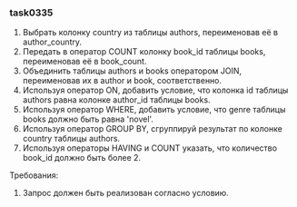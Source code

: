 
### task0335

1. Выбрать колонку country из таблицы authors, переименовав её в author_country.
2. Передать в оператор COUNT колонку book_id таблицы books, переименовав её в book_count.
2. Объединить таблицы authors и books оператором JOIN, переименовав их в author и book, соответственно.
3. Используя оператор ON, добавить условие, что колонка id таблицы authors равнa колонке author_id таблицы books.
4. Используя оператор WHERE, добавить условие, что genre таблицы books должно быть равна &#39;novel&#39;.
5. Используя оператор GROUP BY, сгруппируй результат по колонке country таблицы authors.
6. Используя операторы HAVING и COUNT указать, что количество book_id должно быть более 2.


Требования:
1.	Запрос должен быть реализован согласно условию.


